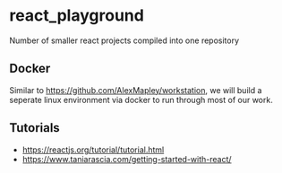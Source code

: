 # react_playground
Number of smaller react projects compiled into one repository

## Docker
Similar to https://github.com/AlexMapley/workstation, we will build a seperate linux environment via docker to run through most of our work.


## Tutorials
- https://reactjs.org/tutorial/tutorial.html
- https://www.taniarascia.com/getting-started-with-react/